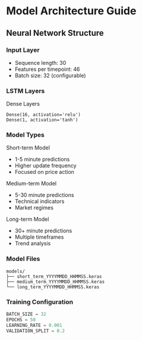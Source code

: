 # Model Architecture Guide

## Neural Network Structure

### Input Layer
- Sequence length: 30
- Features per timepoint: 46
- Batch size: 32 (configurable)

### LSTM Layers
Dense Layers
```Dense(32, activation='relu')
Dense(16, activation='relu')
Dense(1, activation='tanh')
```
### Model Types
Short-term Model
* 1-5 minute predictions
* Higher update frequency
* Focused on price action

Medium-term Model

* 5-30 minute predictions
* Technical indicators
* Market regimes

Long-term Model

* 30+ minute predictions
* Multiple timeframes
* Trend analysis
### Model Files

```plaintext
models/
├── short_term_YYYYMMDD_HHMMSS.keras
├── medium_term_YYYYMMDD_HHMMSS.keras
└── long_term_YYYYMMDD_HHMMSS.keras
```
### Training Configuration
```python
BATCH_SIZE = 32
EPOCHS = 50
LEARNING_RATE = 0.001
VALIDATION_SPLIT = 0.2
```